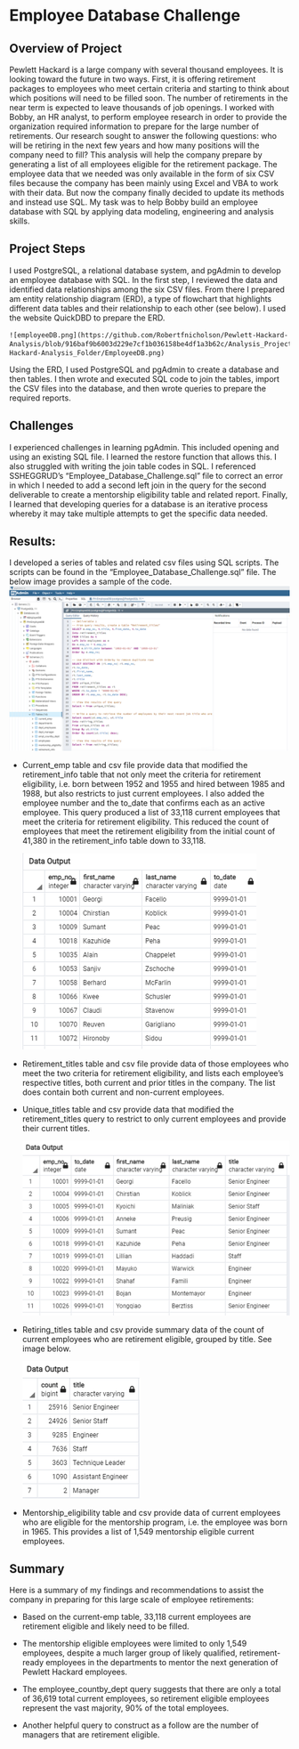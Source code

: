 # Employee Database Challenge
## Overview of Project
Pewlett Hackard is a large company with several thousand employees. It is looking toward the future in two ways. First, it is offering retirement packages to 
employees who meet certain criteria and starting to think about which positions will need to be filled soon. The number of retirements in the near term is 
expected to leave thousands of job openings. I worked with Bobby, an HR analyst, to perform employee research in order to provide the organization required 
information to prepare for the large number of retirements. Our research sought to answer the following questions: who will be retiring in the next few years 
and how many positions will the company need to fill? This analysis will help the company prepare by generating a list of all employees eligible for the 
retirement package. The employee data that we needed was only available in the form of six CSV files because the company has been mainly using Excel and VBA 
to work with their data. But now the company finally decided to update its methods and instead use SQL. My task was to help Bobby build an employee database 
with SQL by applying data modeling, engineering and analysis skills.</p>

## Project Steps
I used PostgreSQL, a relational database system, and pgAdmin to develop an employee database with SQL. In the first step, I reviewed the data and identified 
data relationships among the six CSV files. From there I prepared am entity relationship diagram (ERD), a type of flowchart that highlights different data 
tables and their relationship to each other (see below). I used the website QuickDBD to prepare the ERD.

	![employeeDB.png](https://github.com/Robertfnicholson/Pewlett-Hackard-Analysis/blob/916baf9b6003d229e7cf1b036158be4df1a3b62c/Analysis_Projects_Folder/Pewlett-Hackard-Analysis_Folder/EmployeeDB.png)
    
Using the ERD, I used PostgreSQL and pgAdmin to create a database and then tables. I then wrote and executed SQL code to join the tables, import the CSV files 
into the database, and then wrote queries to prepare the required reports. </p>

## Challenges
I experienced challenges in learning pgAdmin. This included opening and using an existing SQL file. I learned the restore function that allows this. I also 
struggled with writing the join table codes in SQL. I referenced SSHEGGRUD’s “Employee_Database_Challenge.sql” file to correct an error in which I needed to 
add a second left join in the query for the second deliverable to create a mentorship eligibility table and related report. Finally, I learned that 
developing queries for a database is an iterative process whereby it may take multiple attempts to get the specific data needed.</p>

## Results: 
I developed a series of tables and related csv files using SQL scripts. The scripts can be found in the “Employee_Database_Challenge.sql” file. The below image 
provides a sample of the code.
![pgAdmin_SQL_code_employeeDB_queries.png](https://github.com/Robertfnicholson/Pewlett-Hackard-Analysis/blob/3db717bcb1026901e52854cd93eb42c837e07202/Analysis_Projects_Folder/Pewlett-Hackard-Analysis_Folder/pgAdmin_SQL_code_employeeDB_queries.png)

*	Current_emp table and csv file provide data that modified the retirement_info table that not only meet the criteria for retirement eligibility, i.e. born 
between 1952 and 1955 and hired between 1985 and 1988, but also restricts to just current employees.  I also added the employee number and the to_date that 
confirms each as an active employee. This query produced a list of 33,118 current employees that meet the criteria for retirement eligibility. This reduced the 
count of employees that meet the retirement eligibility from the initial count of 41,380 in the retirement_info table down to 33,118.

	![Current_emp.png](https://github.com/Robertfnicholson/Pewlett-Hackard-Analysis/blob/0ecdac2c9dfc0e2a4da24d6f554cf4298daa527f/Analysis_Projects_Folder/Pewlett-Hackard-Analysis_Folder/Current_emp.png)

*	Retirement_titles table and csv file provide data of those employees who meet the two criteria for retirement eligibility, and lists each employee’s 
	respective titles, both current and prior titles in the company. The list does contain both current and non-current employees.
	
*	Unique_titles table and csv provide data that modified the retirement_titles query to restrict to only current employees and provide their current titles. 
 
	![Unique_titles.png](https://github.com/Robertfnicholson/Pewlett-Hackard-Analysis/blob/0ecdac2c9dfc0e2a4da24d6f554cf4298daa527f/Analysis_Projects_Folder/Pewlett-Hackard-Analysis_Folder/Unique_titles.png)

*	Retiring_titles table and csv provide summary data of the count of current employees who are retirement eligible, grouped by title. See image below.

	![Retiring_titles.png](https://github.com/Robertfnicholson/Pewlett-Hackard-Analysis/blob/0ecdac2c9dfc0e2a4da24d6f554cf4298daa527f/Analysis_Projects_Folder/Pewlett-Hackard-Analysis_Folder/Retiring_titles.png)

*	Mentorship_eligibility table and csv provide data of current employees who are eligible for the mentorship program, i.e. the employee was born in 1965. 
	This provides a list of 1,549 mentorship eligible current employees. </p>

## Summary
Here is a summary of my findings and recommendations to assist the company in preparing for this large scale of employee retirements:

*	Based on the current-emp table, 33,118 current employees are retirement eligible and likely need to be filled. 

*	The mentorship eligible employees were limited to only 1,549 employees, despite a much larger group of likely qualified, retirement-ready employees in the 
	departments to mentor the next generation of Pewlett Hackard employees.
*	The employee_countby_dept query suggests that there are only a total of 36,619 total current employees, so retirement eligible employees represent the vast 
	majority, 90% of the total employees.
*	Another helpful query to construct as a follow are the number of managers that are retirement eligible. </p>

